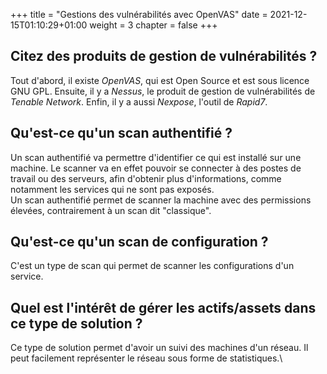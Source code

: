 +++
title = "Gestions des vulnérabilités avec OpenVAS"
date = 2021-12-15T01:10:29+01:00
weight = 3
chapter = false
+++



## Citez des produits de gestion de vulnérabilités ?

Tout d'abord, il existe *OpenVAS*, qui est Open Source et est sous
licence GNU GPL. Ensuite, il y a *Nessus*, le produit de gestion de
vulnérabilités de *Tenable Network*. Enfin, il y a aussi *Nexpose*,
l'outil de *Rapid7*.

## Qu'est-ce qu'un scan authentifié ?

Un scan authentifié va permettre d'identifier ce qui est installé sur
une machine. Le scanner va en effet pouvoir se connecter à des postes de
travail ou des serveurs, afin d'obtenir plus d'informations, comme
notamment les services qui ne sont pas exposés.\
Un scan authentifié permet de scanner la machine avec des permissions
élevées, contrairement à un scan dit \"classique\".

## Qu'est-ce qu'un scan de configuration ?

C'est un type de scan qui permet de scanner les configurations d'un
service.

## Quel est l'intérêt de gérer les actifs/assets dans ce type de solution ?

Ce type de solution permet d'avoir un suivi des machines d'un réseau. Il
peut facilement représenter le réseau sous forme de statistiques.\
